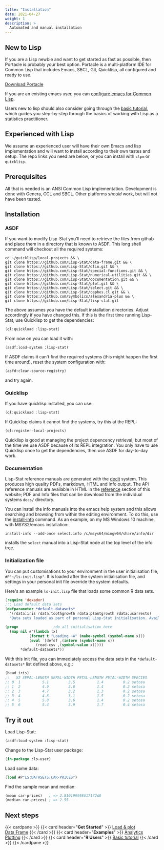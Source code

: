 ```yaml
---
title: "Installation"
date: 2021-04-27
weight: 1
description: >
  Automated and manual installation
---
```


## New to Lisp

If you are a Lisp newbie and want to get started as fast as possible,
then Portacle is probably your best option. Portacle is a
multi-platform IDE for Common Lisp that includes Emacs, SBCL, Git,
Quicklisp, all configured and ready to use.

<div class="mx-auto">
	<a class="btn btn-lg btn-primary mr-3 mb-4" href="https://portacle.github.io/">
		Download Portacle<i class="fas fa-arrow-alt-circle-right ml-2"></i>
	</a>
</div>

If you are an existing emacs user, you can [configure emacs for Common
Lisp](https://github.com/susam/emacs4cl).

Users new to lisp should also consider going through the [basic
tutorial](/docs/tutorials/basics), which guides you step-by-step
through the basics of working with Lisp as a statistics practitioner.

## Experienced with Lisp

We assume an experienced user will have their own Emacs and lisp
implementation and will want to install according to their own tastes
and setup. The repo links you need are below, or you can install with `clpm` or 
`quicklisp`.

## Prerequisites

All that is needed is an ANSI Common Lisp implementation. Development
is done with Genera, CCL and SBCL. Other platforms _should_ work, but
will not have been tested.

## Installation

### ASDF
If you want to modify Lisp-Stat you'll need to retrieve the
files from github and place them in a directory that is known to
ASDF. This long shell command will checkout all the required
systems:

```shell
cd ~/quicklisp/local-projects && \
git clone https://github.com/Lisp-Stat/data-frame.git && \
git clone https://github.com/Lisp-Stat/dfio.git && \
git clone https://github.com/Lisp-Stat/special-functions.git && \
git clone https://github.com/Lisp-Stat/numerical-utilities.git && \
git clone https://github.com/Lisp-Stat/documentation.git && \
git clone https://github.com/Lisp-Stat/plot.git && \
git clone https://github.com/Lisp-Stat/select.git && \
git clone https://github.com/Lisp-Stat/cephes.cl.git && \
git clone https://github.com/Symbolics/alexandria-plus && \
git clone https://github.com/Lisp-Stat/lisp-stat.git
```

The above assumes you have the default installation
directories. Adjust accordingly if you have changed this. If this is
the first time running Lisp-Stat, use Quicklisp to get the
dependencies:

```lisp
(ql:quickload :lisp-stat)
```

From now on you can load it with:

```lisp
(asdf:load-system :lisp-stat)
```

If ASDF claims it can't find the required systems (this might happen
the first time around), reset the system configuration with:

```lisp
(asfd:clear-source-registry)
```

and try again.

### Quicklisp
If you have quicklisp installed, you can use:

```lisp
(ql:quickload :lisp-stat)
```

If Quicklisp claims it cannot find the systems, try this at the REPL:

```lisp
(ql:register-local-projects)
```

Quicklisp is good at managing the project depencency retrieval, but
most of the time we use ASDF because of its REPL integration. You only
have to use Quicklisp once to get the dependencies, then use ASDF for
day-to-day work.


### Documentation

Lisp-Stat reference manuals are generated with the
[declt](https://github.com/didierverna/declt) system. This produces
high quality PDFs, markdown, HTML and Info output.  The API reference
manuals are available in HTML in the [reference](/docs/reference)
section of this website; PDF and Info files that can be download from
the individual systems `docs/` directory.

You can install the info manuals into the emacs help system and this
allows searching and browsing from within the editing environment.  To
do this, use the
[install-info](https://www.gnu.org/software/texinfo/manual/texinfo/html_node/Invoking-install_002dinfo.html)
command.  As an example, on my MS Windows 10 machine, with MSYS2/emacs
installation:

```shell
install-info --add-once select.info /c/msys64/mingw64/share/info/dir
```

installs the `select` manual into a Lisp-Stat node at the top level of
the info tree.

### Initialization file

You can put customisations to your environment in the user
initialisation file, `#P"~/ls-init.lisp"`. It is loaded after the
system initialisation file, and settings in your personal init file
override the system defaults.

Here's an example `ls-init.lisp` file that loads some common R data sets.

```lisp
(require 'dexador)
;;; Load default data sets
(defparameter *default-datasets*
  '(rdata:iris rdata:toothgrowth rdata:plantgrowth rdata:usarrests)
  "Data sets loaded as part of personal Lisp-Stat initialisation. Available in every session.")

(progn				  ;do all initialisation here
  (map nil #'(lambda (x)
	       (format t "Loading ~A" (make-symbol (symbol-name x)))
	       (eval `(defdf ,(intern (symbol-name x))
			  (read-csv ,(symbol-value x)))))
       *default-datasets*))
```

With this init file, you can immediately access the data sets in the
`*default-datasets*` list defined above, e.g.:

```lisp
(head iris)
;;   X2 SEPAL-LENGTH SEPAL-WIDTH PETAL-LENGTH PETAL-WIDTH SPECIES
;; 0  1          5.1         3.5          1.4         0.2 setosa
;; 1  2          4.9         3.0          1.4         0.2 setosa
;; 2  3          4.7         3.2          1.3         0.2 setosa
;; 3  4          4.6         3.1          1.5         0.2 setosa
;; 4  5          5.0         3.6          1.4         0.2 setosa
;; 5  6          5.4         3.9          1.7         0.4 setosa
```

## Try it out

Load Lisp-Stat:
```lisp
(asdf:load-system :lisp-stat)
```

Change to the Lisp-Stat user package:
```lisp
(in-package :ls-user)
```

Load some data:

```lisp
(load #P"LS:DATASETS;CAR-PRICES")
```

Find the sample mean and median:

```lisp
(mean car-prices)   ; => 2.810199998617172d0
(median car-prices) ; => 2.55
```

## Next steps

{{< cardpane >}}
  {{< card header="**Get Started**" >}}
  [Load & plot](/docs/getting-started/)<br/>
  [Data Frame](/docs/getting-started/data-frame/)
  {{< /card >}}
  {{< card header="**Examples**" >}}
  [Analytics](/docs/examples/notebooks)<br/>
  [Plotting](/docs/examples/plotting)
  {{< /card >}}
  {{< card header="**R Users**" >}}
  [Basic tutorial](/docs/tutorials/basics)
  {{< /card >}}
{{< /cardpane >}}


